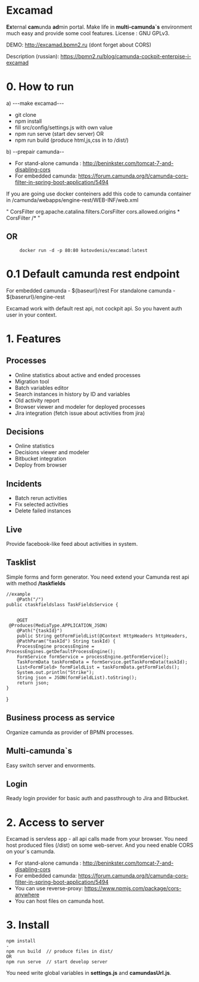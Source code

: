 # Excamad

**Ex**ternal **cam**unda **ad**min portal. Make life in **multi-camunda`s** environment much easy and provide some cool features.
License : GNU GPLv3.

DEMO: http://excamad.bpmn2.ru (dont forget about CORS)

Description (russian): https://bpmn2.ru/blog/camunda-cockpit-enterpise-i-excamad 

# 0. How to run

a) ---make excamad---

- git clone
- npm install
- fill src/config/settings.js with own value
- npm run serve (start dev server) OR
- npm run build (produce html,js,css in to /dist/)

b) --prepair camunda--

- For stand-alone camunda : http://beninkster.com/tomcat-7-and-disabling-cors
- For embedded camunda: https://forum.camunda.org/t/camunda-cors-filter-in-spring-boot-application/5494

If you are going use docker conteiners add this code to camunda container in /camunda/webapps/engine-rest/WEB-INF/web.xml

" CorsFilter org.apache.catalina.filters.CorsFilter cors.allowed.origins * CorsFilter /*  "

## OR

```
     docker run -d -p 80:80 kotovdenis/excamad:latest
```
# 0.1 Default camunda rest endpoint

For embedded camunda - ${baseurl}/rest
For standalone camunda - ${baserurl}/engine-rest

Excamad work with default rest api, not cockpit api. So you havent auth user in your context.

# 1. Features

## Processes

- Online statistics about active and ended processes
- Migration tool
- Batch variables editor
- Search instances in history by ID and variables
- Old activity report
- Browser viewer and modeler for deployed processes
- Jira integration (fetch issue about activities from jira)

## Decisions

- Online statistics
- Decisions viewer and modeler
- Bitbucket integration
- Deploy from browser

## Incidents

- Batch rerun activities
- Fix selected activities
- Delete failed instances

## Live

Provide facebook-like feed about activities in system.

## Tasklist

Simple forms and form generator. You need extend your Camunda rest api with method **/taskfields**

    //example
        @Path("/")
    public ctaskfieldslass TaskFieldsService {


        @GET
     @Produces(MediaType.APPLICATION_JSON)
        @Path("{taskId}")
        public String getFormFieldList(@Context HttpHeaders httpHeaders,
        @PathParam("taskId") String taskId) {
        ProcessEngine processEngine = ProcessEngines.getDefaultProcessEngine();
        FormService formService = processEngine.getFormService();
        TaskFormData taskFormData = formService.getTaskFormData(taskId);
        List<FormField> formFieldList = taskFormData.getFormFields();
        System.out.println("Strike");
        String json = JSON(formFieldList).toString();
        return json;
    }

}

## Business process as service

Organize camunda as provider of BPMN processes.

## Multi-camunda`s

Easy switch server and envorments.

## Login

Ready login provider for basic auth and passthrough to Jira and Bitbucket.

# 2. Access to server

Excamad is servless app - all api calls made from your browser. You need host produced files (/dist) on some web-server. And you need enable CORS on your`s camunda.

- For stand-alone camunda : http://beninkster.com/tomcat-7-and-disabling-cors
- For embedded camunda: https://forum.camunda.org/t/camunda-cors-filter-in-spring-boot-application/5494
- You can use reverse-proxy: https://www.npmjs.com/package/cors-anywhere
- You can host files on camunda host.

# 3. Install

    npm install
    -
    npm run build  // produce files in dist/
    OR
    npm run serve  // start develop server

You need write global variables in **settings.js** and **camundasUrl.js**.
